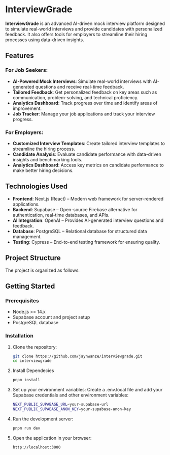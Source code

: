 

# InterviewGrade

**InterviewGrade** is an advanced AI-driven mock interview platform designed to simulate real-world interviews and provide candidates with personalized feedback. It also offers tools for employers to streamline their hiring processes using data-driven insights.

## Features

### For Job Seekers:
- **AI-Powered Mock Interviews**: Simulate real-world interviews with AI-generated questions and receive real-time feedback.
- **Tailored Feedback**: Get personalized feedback on key areas such as communication, problem-solving, and technical proficiency.
- **Analytics Dashboard**: Track progress over time and identify areas of improvement.
- **Job Tracker**: Manage your job applications and track your interview progress.

### For Employers:
- **Customized Interview Templates**: Create tailored interview templates to streamline the hiring process.
- **Candidate Analysis**: Evaluate candidate performance with data-driven insights and benchmarking tools.
- **Analytics Dashboard**: Access key metrics on candidate performance to make better hiring decisions.

## Technologies Used
- **Frontend**: Next.js (React) – Modern web framework for server-rendered applications.
- **Backend**: Supabase – Open-source Firebase alternative for authentication, real-time databases, and APIs.
- **AI Integration**: OpenAI – Provides AI-generated interview questions and feedback.
- **Database**: PostgreSQL – Relational database for structured data management.
- **Testing**: Cypress – End-to-end testing framework for ensuring quality.

## Project Structure
The project is organized as follows:

## Getting Started

### Prerequisites
- Node.js >= 14.x
- Supabase account and project setup
- PostgreSQL database

### Installation

1. Clone the repository:
   ```bash
   git clone https://github.com/jaynwanze/interviewgrade.git
   cd interviewgrade
   
2. Install Dependecies
   ```bash
   pnpm install

3. Set up your environment variables: Create a .env.local file and add your Supabase credentials and other environment variables:
   ```bash
   NEXT_PUBLIC_SUPABASE_URL=your-supabase-url
   NEXT_PUBLIC_SUPABASE_ANON_KEY=your-supabase-anon-key
   
4. Run the development server:
   ```bash
   pnpm run dev

5. Open the application in your browser:
   ```bash
   http://localhost:3000
